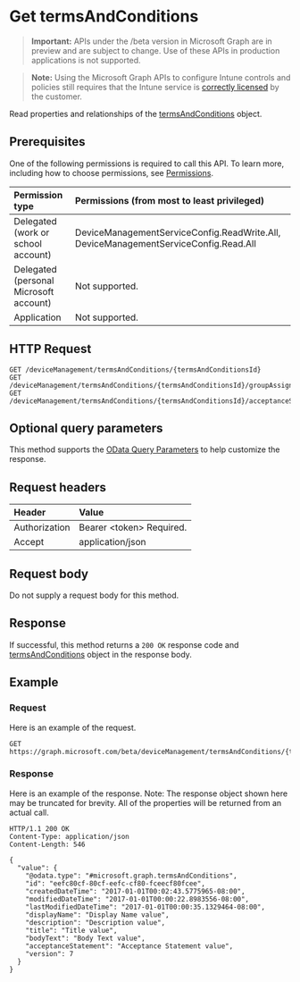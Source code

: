# Get termsAndConditions

> **Important:** APIs under the /beta version in Microsoft Graph are in preview and are subject to change. Use of these APIs in production applications is not supported.

> **Note:** Using the Microsoft Graph APIs to configure Intune controls and policies still requires that the Intune service is [correctly licensed](https://go.microsoft.com/fwlink/?linkid=839381) by the customer.

Read properties and relationships of the [termsAndConditions](../resources/intune-companyterms-termsandconditions.md) object.
## Prerequisites
One of the following permissions is required to call this API. To learn more, including how to choose permissions, see [Permissions](/graph/permissions-reference).

|Permission type|Permissions (from most to least privileged)|
|:---|:---|
|Delegated (work or school account)|DeviceManagementServiceConfig.ReadWrite.All, DeviceManagementServiceConfig.Read.All|
|Delegated (personal Microsoft account)|Not supported.|
|Application|Not supported.|

## HTTP Request
<!-- {
  "blockType": "ignored"
}
-->
``` http
GET /deviceManagement/termsAndConditions/{termsAndConditionsId}
GET /deviceManagement/termsAndConditions/{termsAndConditionsId}/groupAssignments/{termsAndConditionsGroupAssignmentId}/termsAndConditions
GET /deviceManagement/termsAndConditions/{termsAndConditionsId}/acceptanceStatuses/{termsAndConditionsAcceptanceStatusId}/termsAndConditions
```

## Optional query parameters
This method supports the [OData Query Parameters](https://developer.microsoft.com/en-us/graph/docs/overview/query_parameters) to help customize the response.
## Request headers
|Header|Value|
|:---|:---|
|Authorization|Bearer &lt;token&gt; Required.|
|Accept|application/json|

## Request body
Do not supply a request body for this method.

## Response
If successful, this method returns a `200 OK` response code and [termsAndConditions](../resources/intune-companyterms-termsandconditions.md) object in the response body.

## Example
### Request
Here is an example of the request.
``` http
GET https://graph.microsoft.com/beta/deviceManagement/termsAndConditions/{termsAndConditionsId}
```

### Response
Here is an example of the response. Note: The response object shown here may be truncated for brevity. All of the properties will be returned from an actual call.
``` http
HTTP/1.1 200 OK
Content-Type: application/json
Content-Length: 546

{
  "value": {
    "@odata.type": "#microsoft.graph.termsAndConditions",
    "id": "eefc80cf-80cf-eefc-cf80-fceecf80fcee",
    "createdDateTime": "2017-01-01T00:02:43.5775965-08:00",
    "modifiedDateTime": "2017-01-01T00:00:22.8983556-08:00",
    "lastModifiedDateTime": "2017-01-01T00:00:35.1329464-08:00",
    "displayName": "Display Name value",
    "description": "Description value",
    "title": "Title value",
    "bodyText": "Body Text value",
    "acceptanceStatement": "Acceptance Statement value",
    "version": 7
  }
}
```





